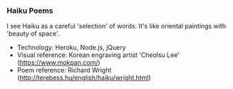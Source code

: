 ### Haiku Poems 

I see Haiku as a careful 'selection' of words.
It's like oriental paintings with 'beauty of space'.


- Technology: Heroku, Node.js, jQuery
- Visual reference: Korean engraving artist 'Cheolsu Lee' (https://www.mokpan.com/)
- Poem reference: Richard Wright (http://terebess.hu/english/haiku/wright.html)
